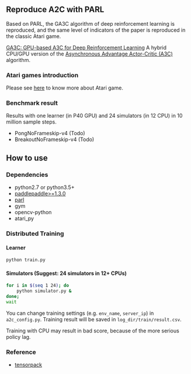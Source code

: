 ## Reproduce A2C with PARL
Based on PARL, the GA3C algorithm of deep reinforcement learning is reproduced, and the same level of indicators of the paper is reproduced in the classic Atari game.

[GA3C: GPU-based A3C for Deep Reinforcement Learning](https://www.researchgate.net/profile/Iuri_Frosio2/publication/310610848_GA3C_GPU-based_A3C_for_Deep_Reinforcement_Learning/links/583c6c0b08ae502a85e3dbb9/GA3C-GPU-based-A3C-for-Deep-Reinforcement-Learning.pdf)
A hybrid CPU/GPU version of the [Asynchronous Advantage Actor-Critic (A3C)](https://arxiv.org/abs/1602.01783)  algorithm.

### Atari games introduction
Please see [here](https://gym.openai.com/envs/#atari) to know more about Atari game.

### Benchmark result
Results with one learner (in P40 GPU) and 24 simulators (in 12 CPU) in 10 million sample steps.
- PongNoFrameskip-v4 (Todo)
- BreakoutNoFrameskip-v4 (Todo)

## How to use
### Dependencies
+ python2.7 or python3.5+
+ [paddlepaddle>=1.3.0](https://github.com/PaddlePaddle/Paddle)
+ [parl](https://github.com/PaddlePaddle/PARL)
+ gym
+ opencv-python
+ atari_py


### Distributed Training

#### Learner
```sh
python train.py 
```

#### Simulators (Suggest: 24 simulators in 12+ CPUs)
```sh
for i in $(seq 1 24); do
    python simulator.py &
done;
wait
```

You can change training settings (e.g. `env_name`, `server_ip`) in `a2c_config.py`.
Training result will be saved in `log_dir/train/result.csv`.

Training with CPU may result in bad score, because of the more serious policy lag.

### Reference
+ [tensorpack](https://github.com/tensorpack/tensorpack)
